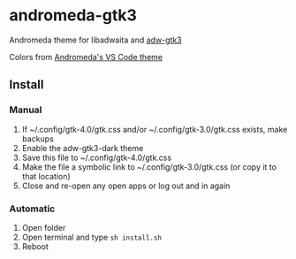 # andromeda-gtk3
  Andromeda theme for libadwaita
  and [adw-gtk3](https://github.com/lassekongo83/adw-gtk3)

  Colors from [Andromeda's VS Code theme](https://github.com/EliverLara/Andromeda)

## Install
### Manual
  1. If ~/.config/gtk-4.0/gtk.css and/or ~/.config/gtk-3.0/gtk.css exists, make backups
  2. Enable the adw-gtk3-dark theme
  3. Save this file to ~/.config/gtk-4.0/gtk.css
  4. Make the file a symbolic link to ~/.config/gtk-3.0/gtk.css (or copy it to that location)
  5. Close and re-open any open apps or log out and in again

### Automatic
  1. Open folder
  2. Open terminal and type `sh install.sh`
  3. Reboot
